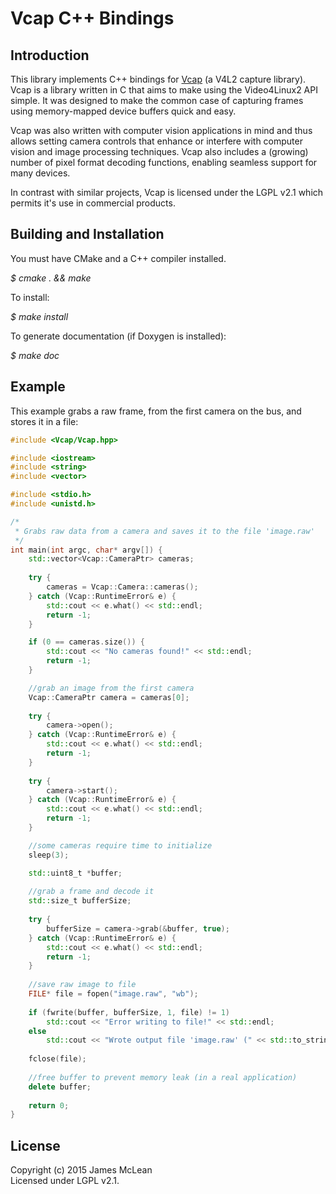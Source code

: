 # Vcap C++ Bindings

## Introduction

This library implements C++ bindings for [Vcap](https://github.com/jrimclean/vcap) (a V4L2 capture library). Vcap is a 
library written in C that aims to make using the Video4Linux2 API simple. It was designed to make the common case of 
capturing frames using memory-mapped device buffers quick and easy.

Vcap was also written with computer vision applications in mind and thus allows setting camera controls that enhance or
interfere with computer vision and image processing techniques. Vcap also includes a (growing) number of pixel format
decoding functions, enabling seamless support for many devices. 

In contrast with similar projects, Vcap is licensed under the LGPL v2.1 which permits it's use in commercial products.
	
## Building and Installation

You must have CMake and a C++ compiler installed. 

*$ cmake . && make*

To install:

*$ make install*

To generate documentation (if Doxygen is installed):

*$ make doc*

## Example

This example grabs a raw frame, from the first camera on the bus, and stores it in a file:

```cpp
#include <Vcap/Vcap.hpp>

#include <iostream>
#include <string>
#include <vector>

#include <stdio.h>
#include <unistd.h>

/*
 * Grabs raw data from a camera and saves it to the file 'image.raw'
 */
int main(int argc, char* argv[]) {
	std::vector<Vcap::CameraPtr> cameras;
	
	try {
		cameras = Vcap::Camera::cameras();
	} catch (Vcap::RuntimeError& e) {
		std::cout << e.what() << std::endl;
		return -1;
	}

	if (0 == cameras.size()) {
		std::cout << "No cameras found!" << std::endl;
		return -1;
	}

	//grab an image from the first camera
	Vcap::CameraPtr camera = cameras[0];
	
	try {
		camera->open();
	} catch (Vcap::RuntimeError& e) {
		std::cout << e.what() << std::endl;
		return -1;
	}
	
	try {
		camera->start();
	} catch (Vcap::RuntimeError& e) {
		std::cout << e.what() << std::endl;
		return -1;
	}

	//some cameras require time to initialize
	sleep(3);

	std::uint8_t *buffer;
	
	//grab a frame and decode it
	std::size_t bufferSize;
	
	try {
		bufferSize = camera->grab(&buffer, true);
	} catch (Vcap::RuntimeError& e) {
		std::cout << e.what() << std::endl;
		return -1;
	}
	
	//save raw image to file
	FILE* file = fopen("image.raw", "wb");
		
	if (fwrite(buffer, bufferSize, 1, file) != 1)
		std::cout << "Error writing to file!" << std::endl;
	else
		std::cout << "Wrote output file 'image.raw' (" << std::to_string(bufferSize) << " bytes)" << std::endl;
			
	fclose(file);
	
	//free buffer to prevent memory leak (in a real application)
	delete buffer;
	
	return 0;
}
```

## License
Copyright (c) 2015 James McLean  
Licensed under LGPL v2.1.
